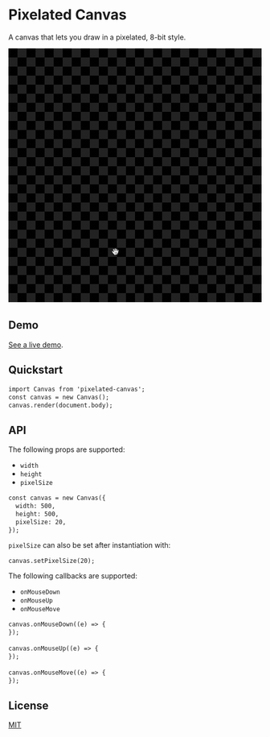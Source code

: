 # Pixelated Canvas

A canvas that lets you draw in a pixelated, 8-bit style.

![Example](./example/example.gif)

## Demo

[See a live demo](https://thekevinscott.github.io/pixelated-canvas/).

## Quickstart

```
import Canvas from 'pixelated-canvas';
const canvas = new Canvas();
canvas.render(document.body);
```

## API

The following props are supported:

* `width`
* `height`
* `pixelSize`

```
const canvas = new Canvas({
  width: 500,
  height: 500,
  pixelSize: 20,
});
```

`pixelSize` can also be set after instantiation with:

```
canvas.setPixelSize(20);
```

The following callbacks are supported:

* `onMouseDown`
* `onMouseUp`
* `onMouseMove`

```
canvas.onMouseDown((e) => {
});

canvas.onMouseUp((e) => {
});

canvas.onMouseMove((e) => {
});
```

## License

[MIT](LICENSE)

